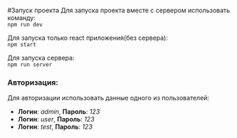 #Запуск проекта
Для запуска проекта вместе с сервером использовать команду: </br>
`npm run dev`
</br>

Для запуска только react приложения(без сервера):</br>
`npm start`

Для запуска сервера: </br>
`npm run server`


### Авторизация: </br>
Для авторизации использовать данные одного из пользователей: </br>
- **Логин**: _admin_, **Пароль**: _123_
- **Логин**: _user_, **Пароль**:  _123_
- **Логин**: _test_, **Пароль**:  _123_


